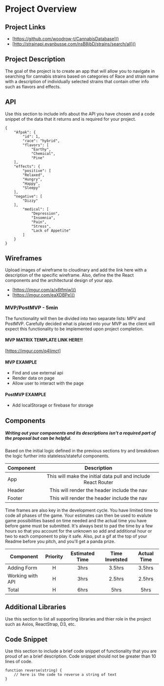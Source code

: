 # Project Overview

## Project Links

- [https://github.com/woodrow-t/CannabisDatabase]()
- [http://strainapi.evanbusse.com/nsB8jbD/strains/search/all]()

## Project Description

The goal of the project is to create an app that will allow you to navigate in searching for cannabis strains based on categories of Race and strain name with a description of individually selected strains that contain other info such as flavors and effects.

## API

Use this section to include info about the API you have chosen and a code snippet of the data that it returns and is required for your project. 


```
{
	"Afpak": {
		"id": 1,
		"race": "hybrid",
		"flavors": [
			"Earthy",
			"Chemical",
			"Pine"
	],
	"effects": {
		"positive": [
		"Relaxed",
		"Hungry",
		"Happy",
		"Sleepy"
	],
	"negative": [
		"Dizzy"
	],
		"medical": [
			"Depression",
			"Insomnia",
			"Pain",
			"Stress",
			"Lack of Appetite"
		]
	}
}
```


## Wireframes

Upload images of wireframe to cloudinary and add the link here with a description of the specific wireframe. Also, define the the React components and the architectural design of your app.

- [https://imgur.com/a/x6tfmiw]()
- [https://imgur.com/eaXDBPe]()


### MVP/PostMVP - 5min

The functionality will then be divided into two separate lists: MPV and PostMVP.  Carefully decided what is placed into your MVP as the client will expect this functionality to be implemented upon project completion.  

#### MVP MATRIX TEMPLATE LINK HERE!!

[https://imgur.com/q4Iimct]

#### MVP EXAMPLE
- Find and use external api 
- Render data on page 
- Allow user to interact with the page

#### PostMVP EXAMPLE

- Add localStorage or firebase for storage

## Components
##### Writing out your components and its descriptions isn't a required part of the proposal but can be helpful.

Based on the initial logic defined in the previous sections try and breakdown the logic further into stateless/stateful components. 

| Component | Description | 
| --- | :---: |  
| App | This will make the initial data pull and include React Router| 
| Header | This will render the header include the nav | 
| Footer | This will render the header include the nav | 


Time frames are also key in the development cycle.  You have limited time to code all phases of the game.  Your estimates can then be used to evalute game possibilities based on time needed and the actual time you have before game must be submitted. It's always best to pad the time by a few hours so that you account for the unknown so add and additional hour or two to each component to play it safe. Also, put a gif at the top of your Readme before you pitch, and you'll get a panda prize.

| Component | Priority | Estimated Time | Time Invetsted | Actual Time |
| --- | :---: |  :---: | :---: | :---: |
| Adding Form | H | 3hrs| 3.5hrs | 3.5hrs |
| Working with API | H | 3hrs| 2.5hrs | 2.5hrs |
| Total | H | 6hrs| 5hrs | 5hrs |

## Additional Libraries
 Use this section to list all supporting libraries and thier role in the project such as Axios, ReactStrap, D3, etc. 

## Code Snippet

Use this section to include a brief code snippet of functionality that you are proud of an a brief description.  Code snippet should not be greater than 10 lines of code. 

```
function reverse(string) {
	// here is the code to reverse a string of text
}
```

